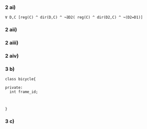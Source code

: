 ### 2 ai)

```
∀ D,C [reg(C) ^ dir(D,C) ^ ¬∃D2( reg(C) ^ dir(D2,C) ^ ¬(D2=D1)]
```

### 2 aii)

### 2 aiii)

### 2 aiv)



### 3 b)

```
class bicycle{

private:
  int frame_id;
  
  

}
```


### 3 c)

